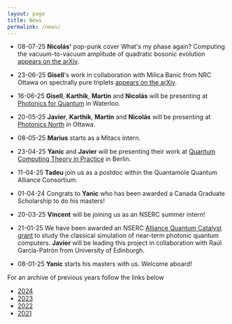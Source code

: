 ```yaml
---
layout: page
title: News  
permalink: /news/
---
```


* 08-07-25 **Nicolás'** pop-punk cover What's my phase again? Computing the vacuum-to-vacuum amplitude of quadratic bosonic evolution [appears on the arXiv](https://arxiv.org/abs/2507.06154).

* 23-06-25 **Gisell**'s work in collaboration with Milica Banic from NRC Ottawa on spectrally pure triplets [appears on the arXiv](https://arxiv.org/abs/2506.15810).


* 16-06-25 **Gisell**, **Karthik**, **Martin** and **Nicolás** will be presenting at [Photonics for Quantum](https://spie.org/conferences-and-exhibitions/photonics-for-quantum) in Waterloo.

* 20-05-25 **Javier**, **Karthik**, **Martin** and **Nicolás** will be presenting at [Photonics North](https://www.photonicsnorth.com/en) in Ottawa.

* 08-05-25 **Marius** starts as a Mitacs intern.

* 23-04-25 **Yanic** and **Javier** will be presenting their work at [Quantum Computing Theory in Practice](https://qctip2025.com/) in Berlin.

* 11-04-25 **Tadeu** join us as a postdoc within the Quantamole Quantum Alliance Consortium.

* 01-04-24 Congrats to **Yanic** who has been awarded a Canada Graduate Scholarship to do his masters!

* 20-03-25 **Vincent** will be joining us as an NSERC summer intern!

* 21-01-25 We have been awarded an NSERC [Alliance Quantum Catalyst grant](https://www.polymtl.ca/carrefour-actualite/nouvelles/6-millions-de-dollars-pour-des-projets-en-quantique-polytechnique-montreal) to study the classical simulation of near-term photonic quantum computers. **Javier** will be leading this project in collaboration with Raúl García-Patrón from University of Edinburgh.

* 08-01-25 **Yanic** starts his masters with us. Welcome aboard!


For an archive of previous years follow the links below
* [2024](https://polyquantique.github.io/2024/) 
* [2023](https://polyquantique.github.io/2023/) 
* [2022](https://polyquantique.github.io/2022/) 
* [2021](https://polyquantique.github.io/2021/) 

